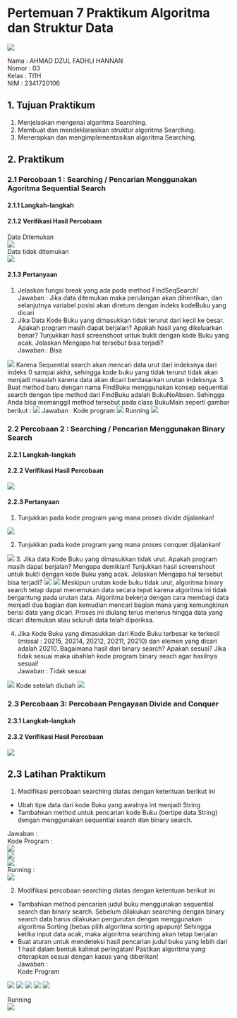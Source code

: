 # Pertemuan 7 Praktikum Algoritma dan Struktur Data
<img src = "Logo Polinema (Politeknik Negeri Malang).png">  

Nama : AHMAD DZUL FADHLI HANNAN  
Nomor : 03  
Kelas : TI1H  
NIM : 2341720106

## 1. Tujuan Praktikum
1.	Menjelaskan mengenai algoritma Searching.
2.	Membuat dan mendeklarasikan struktur algoritma Searching.
3.	Menerapkan dan mengimplementasikan algoritma Searching.
 
## 2. Praktikum
### 2.1 Percobaan 1 : Searching / Pencarian Menggunakan Agoritma Sequential Search
#### 2.1.1 Langkah-langkah
#### 2.1.2 Verifikasi Hasil Percobaan  
Data Ditemukan  
<img src = "image.png">  
Data tidak ditemukan  
<img src = "image-1.png">  


#### 2.1.3 Pertanyaan
1.	Jelaskan fungsi break yang ada pada method FindSeqSearch!  
Jawaban : Jika data ditemukan maka perulangan akan dihentikan, dan selanjutnya variabel posisi akan direturn dengan indeks kodeBuku yang dicari  
2.	Jika Data Kode Buku yang dimasukkan tidak terurut dari kecil ke besar. Apakah program masih dapat berjalan? Apakah hasil yang dikeluarkan benar? Tunjukkan hasil screenshoot untuk bukti dengan kode Buku yang acak. Jelaskan Mengapa hal tersebut bisa terjadi?  
Jawaban : Bisa  
<img src = "image-2.png">  
Karena Sequential search akan mencari data urut dari indeksnya dari indeks 0 sampai akhir, sehingga kode buku yang tidak terurut tidak akan menjadi masalah karena data akan dicari berdasarkan urutan indeksnya.
3.	Buat method baru dengan nama FindBuku menggunakan konsep sequential search dengan tipe method dari FindBuku adalah BukuNoAbsen. Sehingga Anda bisa memanggil method tersebut pada class BukuMain seperti gambar berikut :  
<img src = "image-3.png">  
Jawaban :   
Kode program  
<img src = "image-4.png">  
Running  
<img src = "image-5.png">  



### 2.2 Percobaan 2 :  Searching / Pencarian Menggunakan Binary Search 
#### 2.2.1 Langkah-langkah
#### 2.2.2 Verifikasi Hasil Percobaan  
<img src = "image-6.png">  


#### 2.2.3 Pertanyaan  
1.	Tunjukkan pada kode program yang mana proses divide dijalankan!  
<img src = image-7.png>  

2.	Tunjukkan pada kode program yang mana proses conquer dijalankan!  
<img src = image-8.png>  
3. Jika data Kode Buku yang dimasukkan tidak urut. Apakah program masih dapat berjalan? Mengapa demikian! Tunjukkan hasil screenshoot untuk bukti dengan kode Buku yang acak. Jelaskan Mengapa hal tersebut bisa terjadi?  
<img src = image-9.png>  
<img src = image-10.png>  
Meskipun urutan kode buku tidak urut, algoritma binary search tetap dapat menemukan data secara tepat karena algoritma ini tidak bergantung pada urutan data. Algoritma bekerja dengan cara membagi data menjadi dua bagian dan kemudian mencari bagian mana yang kemungkinan berisi data yang dicari. Proses ini diulang terus menerus hingga data yang dicari ditemukan atau seluruh data telah diperiksa.  

4. Jika Kode Buku yang dimasukkan dari Kode Buku terbesar ke terkecil (missal : 20215, 20214, 20212, 20211, 20210) dan elemen yang dicari adalah 20210. Bagaimana hasil dari binary search? Apakah sesuai? Jika tidak sesuai maka ubahlah kode program binary seach agar hasilnya sesuai!  
Jawaban : Tidak sesuai  
<img src = image-11.png>  
Kode setelah diubah  
<img src = image-12.png>  


### 2.3 Percobaan 3: Percobaan Pengayaan Divide and Conquer 
#### 2.3.1 Langkah-langkah
#### 2.3.2 Verifikasi Hasil Percobaan
<img src = "image-13.png">  

## 2.3 Latihan Praktikum
1.	Modifikasi percobaan searching diatas dengan ketentuan berikut ini  
-	Ubah tipe data dari kode Buku yang awalnya int menjadi String  
-	Tambahkan method untuk pencarian kode Buku (bertipe data String) dengan menggunakan sequential search dan binary search.  

Jawaban :  
Kode Program :  
<img src = "image-14.png">  
<img src = "image-15.png">  
<img src = "image-16.png">  
Running :  
<img src = "image-17.png">  


2.	Modifikasi percobaan searching diatas dengan ketentuan berikut ini
 
-	Tambahkan method pencarian judul buku menggunakan sequential search dan binary search. Sebelum dilakukan searching dengan binary search data harus dilakukan pengurutan dengan menggunakan algoritma Sorting (bebas pilih algoritma sorting apapun)! Sehingga ketika input data acak, maka algoritma searching akan tetap berjalan
-	Buat aturan untuk mendeteksi hasil pencarian judul buku yang lebih dari 1 hasil dalam bentuk kalimat peringatan! Pastikan algoritma yang diterapkan sesuai dengan kasus yang diberikan!  
Jawaban :  
Kode Program  
<img src = "image-19.png">  
<img src = "image-20.png">  
<img src = "image-21.png">  
<img src = "image-22.png">  
<img src = "image-23.png">  

Running  
<img src = "image-18.png">

